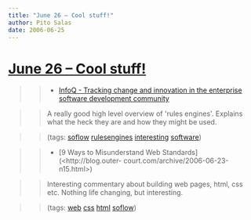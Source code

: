 ```yaml
---
title: "June 26 – Cool stuff!"
author: Pito Salas
date: 2006-06-25
---
```

# [June 26 – Cool stuff!](None)



>>

>>   * [InfoQ - Tracking change and innovation in the enterprise software
development community](<http://www.infoq.com/news/Real-World-Rules-Engines>)

>>

>> A really good high level overview of 'rules engines'. Explains what the
heck they are and how they might be used.

>>

>> (tags: [soflow](<http://del.icio.us/pitosalas/soflow>)
[rulesengines](<http://del.icio.us/pitosalas/rulesengines>)
[interesting](<http://del.icio.us/pitosalas/interesting>)
[software](<http://del.icio.us/pitosalas/software>))

>>

>>   * [9 Ways to Misunderstand Web Standards](<http://blog.outer-
court.com/archive/2006-06-23-n15.html>)

>>

>> Interesting commentary about building web pages, html, css etc. Nothing
life changing, but interesting.

>>

>> (tags: [web](<http://del.icio.us/pitosalas/web>)
[css](<http://del.icio.us/pitosalas/css>)
[html](<http://del.icio.us/pitosalas/html>)
[soflow](<http://del.icio.us/pitosalas/soflow>))

>>

>>


